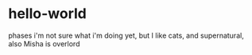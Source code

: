 # hello-world
phases
i'm not sure what i'm doing yet, but I like cats, and supernatural, also Misha is overlord
